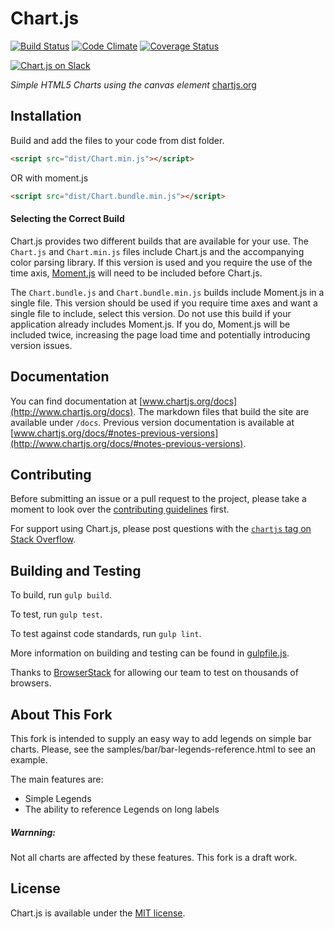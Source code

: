 # Chart.js

[![Build Status](https://travis-ci.org/chartjs/Chart.js.svg?branch=master)](https://travis-ci.org/chartjs/Chart.js) [![Code Climate](https://codeclimate.com/github/nnnick/Chart.js/badges/gpa.svg)](https://codeclimate.com/github/nnnick/Chart.js) [![Coverage Status](https://coveralls.io/repos/github/chartjs/Chart.js/badge.svg?branch=master)](https://coveralls.io/github/chartjs/Chart.js?branch=master)

[![Chart.js on Slack](https://img.shields.io/badge/slack-Chart.js-blue.svg)](https://chart-js-automation.herokuapp.com/)

*Simple HTML5 Charts using the canvas element* [chartjs.org](http://www.chartjs.org)

## Installation

Build and add the files to your code from dist folder.

```html
<script src="dist/Chart.min.js"></script> 
```

OR with moment.js

```html
<script src="dist/Chart.bundle.min.js"></script> 
```

#### Selecting the Correct Build

Chart.js provides two different builds that are available for your use. The `Chart.js` and `Chart.min.js` files include Chart.js and the accompanying color parsing library. If this version is used and you require the use of the time axis, [Moment.js](http://momentjs.com/) will need to be included before Chart.js.

The `Chart.bundle.js` and `Chart.bundle.min.js` builds include Moment.js in a single file. This version should be used if you require time axes and want a single file to include, select this version. Do not use this build if your application already includes Moment.js. If you do, Moment.js will be included twice, increasing the page load time and potentially introducing version issues.

## Documentation

You can find documentation at [www.chartjs.org/docs](http://www.chartjs.org/docs). The markdown files that build the site are available under `/docs`. Previous version documentation is available at [www.chartjs.org/docs/#notes-previous-versions](http://www.chartjs.org/docs/#notes-previous-versions).

## Contributing

Before submitting an issue or a pull request to the project, please take a moment to look over the [contributing guidelines](https://github.com/chartjs/Chart.js/blob/master/CONTRIBUTING.md) first.

For support using Chart.js, please post questions with the [`chartjs` tag on Stack Overflow](http://stackoverflow.com/questions/tagged/chartjs).

## Building and Testing

To build, run `gulp build`.

To test, run `gulp test`.

To test against code standards, run `gulp lint`.

More information on building and testing can be found in [gulpfile.js](gulpfile.js).

Thanks to [BrowserStack](https://browserstack.com) for allowing our team to test on thousands of browsers.


## About This Fork

This fork is intended to supply an easy way to add legends on simple bar charts. 
Please, see the samples/bar/bar-legends-reference.html to see an example. 

The main features are:
* Simple Legends
* The ability to reference Legends on long labels 

##### Warnning:
Not all charts are affected by these features. This fork is a draft work.



## License

Chart.js is available under the [MIT license](http://opensource.org/licenses/MIT).
